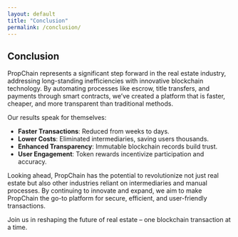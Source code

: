 ```yaml
---
layout: default
title: "Conclusion"
permalink: /conclusion/
---
```


<div class="parallax">
  <section id="conclusion" class="parallax__layer parallax__layer--base">
    <div class="section-content">
      <h2>Conclusion</h2>
      <p>
        PropChain represents a significant step forward in the real estate industry, addressing long-standing inefficiencies with innovative blockchain technology. By automating processes like escrow, title transfers, and payments through smart contracts, we’ve created a platform that is faster, cheaper, and more transparent than traditional methods.
      </p>
      <p>
        Our results speak for themselves:
        <ul>
          <li><strong>Faster Transactions</strong>: Reduced from weeks to days.</li>
          <li><strong>Lower Costs</strong>: Eliminated intermediaries, saving users thousands.</li>
          <li><strong>Enhanced Transparency</strong>: Immutable blockchain records build trust.</li>
          <li><strong>User Engagement</strong>: Token rewards incentivize participation and accuracy.</li>
        </ul>
      </p>
      <p>
        Looking ahead, PropChain has the potential to revolutionize not just real estate but also other industries reliant on intermediaries and manual processes. By continuing to innovate and expand, we aim to make PropChain the go-to platform for secure, efficient, and user-friendly transactions.
      </p>
      <p>
        Join us in reshaping the future of real estate – one blockchain transaction at a time.
      </p>
    </div>
  </section>
</div>
